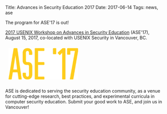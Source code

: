 Title: Advances in Security Education 2017
Date: 2017-06-14
Tags: news, ase

The program for ASE'17 is out!

[2017 USENIX Workshop on Advances in Security Education](https://www.usenix.org/conference/ase17) (ASE'17), August 15, 2017, co-located with USENIX Security in Vancouver, BC.

<a href="https://www.usenix.org/conference/ase17/workshop-program">
<img class="img-center" src="/images/ase17_logo_wordmark.png" style="padding: 10px; height: 100px;" alt="ASE Logo" />
</a>

ASE is dedicated to serving the security education community, as a venue for cutting-edge research, best practices, and experimental curricula in computer security education. Submit your good work to ASE, and join us in Vancouver!
